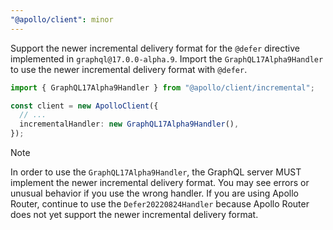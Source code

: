 ```yaml
---
"@apollo/client": minor
---
```


Support the newer incremental delivery format for the `@defer` directive implemented in `graphql@17.0.0-alpha.9`. Import the `GraphQL17Alpha9Handler` to use the newer incremental delivery format with `@defer`.

```ts
import { GraphQL17Alpha9Handler } from "@apollo/client/incremental";

const client = new ApolloClient({
  // ...
  incrementalHandler: new GraphQL17Alpha9Handler(),
});
```

> [!NOTE]
> In order to use the `GraphQL17Alpha9Handler`, the GraphQL server MUST implement the newer incremental delivery format. You may see errors or unusual behavior if you use the wrong handler. If you are using Apollo Router, continue to use the `Defer20220824Handler` because Apollo Router does not yet support the newer incremental delivery format.

